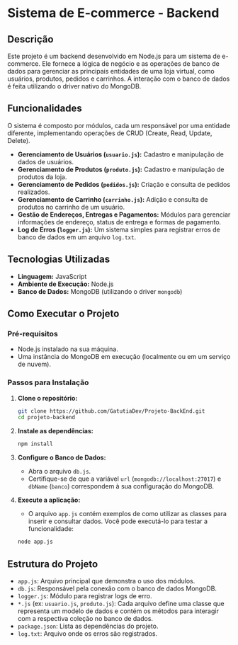 # Sistema de E-commerce - Backend

## Descrição

Este projeto é um backend desenvolvido em Node.js para um sistema de e-commerce. Ele fornece a lógica de negócio e as operações de banco de dados para gerenciar as principais entidades de uma loja virtual, como usuários, produtos, pedidos e carrinhos. A interação com o banco de dados é feita utilizando o driver nativo do MongoDB.

## Funcionalidades

O sistema é composto por módulos, cada um responsável por uma entidade diferente, implementando operações de CRUD (Create, Read, Update, Delete).

* **Gerenciamento de Usuários (`usuario.js`):** Cadastro e manipulação de dados de usuários.
* **Gerenciamento de Produtos (`produto.js`):** Cadastro e manipulação de produtos da loja.
* **Gerenciamento de Pedidos (`pedidos.js`):** Criação e consulta de pedidos realizados.
* **Gerenciamento de Carrinho (`carrinho.js`):** Adição e consulta de produtos no carrinho de um usuário.
* **Gestão de Endereços, Entregas e Pagamentos:** Módulos para gerenciar informações de endereço, status de entrega e formas de pagamento.
* **Log de Erros (`logger.js`):** Um sistema simples para registrar erros de banco de dados em um arquivo `log.txt`.

## Tecnologias Utilizadas

* **Linguagem:** JavaScript
* **Ambiente de Execução:** Node.js
* **Banco de Dados:** MongoDB (utilizando o driver `mongodb`)

## Como Executar o Projeto

### Pré-requisitos

* Node.js instalado na sua máquina.
* Uma instância do MongoDB em execução (localmente ou em um serviço de nuvem).

### Passos para Instalação

1.  **Clone o repositório:**
    ```bash
    git clone https://github.com/GatutiaDev/Projeto-BackEnd.git
    cd projeto-backend
    ```

2.  **Instale as dependências:**
    ```bash
    npm install
    ```

3.  **Configure o Banco de Dados:**
    * Abra o arquivo `db.js`.
    * Certifique-se de que a variável `url` (`mongodb://localhost:27017`) e `dbName` (`banco`) correspondem à sua configuração do MongoDB.

4.  **Execute a aplicação:**
    * O arquivo `app.js` contém exemplos de como utilizar as classes para inserir e consultar dados. Você pode executá-lo para testar a funcionalidade:
    ```bash
    node app.js
    ```

## Estrutura do Projeto

* `app.js`: Arquivo principal que demonstra o uso dos módulos.
* `db.js`: Responsável pela conexão com o banco de dados MongoDB.
* `logger.js`: Módulo para registrar logs de erro.
* `*.js` (ex: `usuario.js`, `produto.js`): Cada arquivo define uma classe que representa um modelo de dados e contém os métodos para interagir com a respectiva coleção no banco de dados.
* `package.json`: Lista as dependências do projeto.
* `log.txt`: Arquivo onde os erros são registrados.
